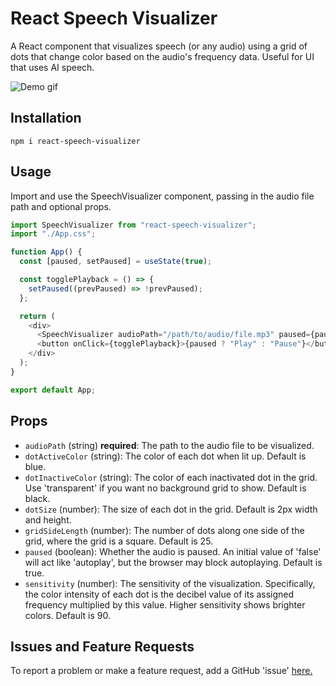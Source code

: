 # React Speech Visualizer

A React component that visualizes speech (or any audio) using a grid of dots that change color based on the audio's frequency data. Useful for UI that uses AI speech.

![Demo gif](https://media4.giphy.com/media/v1.Y2lkPTc5MGI3NjExeHc3ZmtzdDRsZXpyYngxeTB0ajcwOThka3czcHpvM3JzenNmazdwcCZlcD12MV9pbnRlcm5hbF9naWZfYnlfaWQmY3Q9Zw/uJaERrCfNEb3XGvgYO/giphy.gif)

## Installation

```shell
npm i react-speech-visualizer
```

## Usage

Import and use the SpeechVisualizer component, passing in the audio file path and optional props.

```typescript
import SpeechVisualizer from "react-speech-visualizer";
import "./App.css";

function App() {
  const [paused, setPaused] = useState(true);

  const togglePlayback = () => {
    setPaused((prevPaused) => !prevPaused);
  };

  return (
    <div>
      <SpeechVisualizer audioPath="/path/to/audio/file.mp3" paused={paused} />
      <button onClick={togglePlayback}>{paused ? "Play" : "Pause"}</button>
    </div>
  );
}

export default App;
```

## Props

- `audioPath` (string) **required**: The path to the audio file to be visualized.
- `dotActiveColor` (string): The color of each dot when lit up. Default is blue.
- `dotInactiveColor` (string): The color of each inactivated dot in the grid. Use 'transparent' if you want no background grid to show. Default is black.
- `dotSize` (number): The size of each dot in the grid. Default is 2px width and height.
- `gridSideLength` (number): The number of dots along one side of the grid, where the grid is a square. Default is 25.
- `paused` (boolean): Whether the audio is paused. An initial value of 'false' will act like 'autoplay', but the browser may block autoplaying. Default is true.
- `sensitivity` (number): The sensitivity of the visualization. Specifically, the color intensity of each dot is the decibel value of its assigned frequency multiplied by this value. Higher sensitivity shows brighter colors. Default is 90.

## Issues and Feature Requests

To report a problem or make a feature request, add a GitHub 'issue' [here.](https://github.com/MichaelMilstead/react-speech-visualizer/issues/new)
